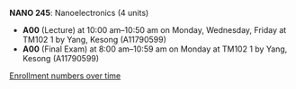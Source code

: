 **NANO 245**: Nanoelectronics (4 units)

- **A00** (Lecture) at 10:00 am–10:50 am on Monday, Wednesday, Friday at TM102 1 by Yang, Kesong (A11790599)
- **A00** (Final Exam) at 8:00 am–10:59 am on Monday at TM102 1 by Yang, Kesong (A11790599)

[Enrollment numbers over time](./NANO245.tsv)
